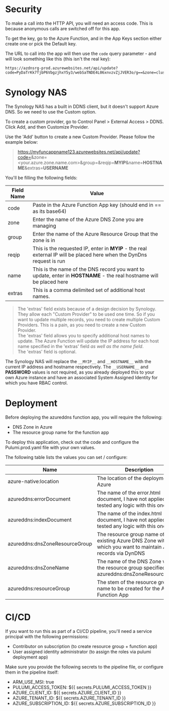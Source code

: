 # Security

To make a call into the HTTP API, you will need an access code.  This is because anonymous calls are 
switched off for this app. 

To get the key, go to the Azure Function, and in the App Keys section either create one or pick the Default
key.  

The URL to call into the app will then use the ``code`` query parameter - and will look something like this (this isn't the real key):

    https://azdnsrg-prod.azurewebsites.net/api/update?code=PyDaTrKk7fjbP6VbgzjhxY5y3/webSaTNDE4L06xnvzvZjJVER3o/g==&zone=cluster8.tech&group=developmentrg&reqip=__MYIP__

# Synology NAS

The Synology NAS has a built in DDNS client, but it doesn't support Azure DNS.  So we need to use the
Custom option.  

To create a custom provider, go to Control Panel > External Access > DDNS.  Click Add, and then Customize Provider.

Use the 'Add' button to create a new Custom Provider.  Please follow the example below:
> https://myfuncappname123.azurewebsites.net/api/update?code=<yourcodegoeshere>&zone=<your.azure.zone.name.com>&group=<azure resource group name>&reqip=__MYIP__&name=__HOSTNAME__&extras=__USERNAME__

You'll be filling the following fields: 

| Field Name | Value                                                                                                                 |
|------------|-----------------------------------------------------------------------------------------------------------------------|
| code       | Paste in the Azure Function App key (should end in == as its base64)                                                  |
| zone       | Enter the name of the Azure DNS Zone you are managing                                                                 |
| group      | Enter the name of the Azure Resource Group that the zone is in                                                        |
| reqip      | This is the requested IP, enter in __MYIP__ - the real external IP will be placed here when the DynDns request is run |
| name       | This is the name of the DNS record you want to update, enter in __HOSTNAME__ - the real hostname will be placed here  |
| extras     | This is a comma delimited set of additional host names.                                                               |

> The 'extras' field exists because of a design decision by Synology.  They allow each "Custom Provider" to be used one time.  So if you 
> want to update multiple records, you need to create multiple Custom Providers. This is a pain, as you need to create a new Custom Provider.  
> The 'extras' field allows you to specify additional host names to update.  The Azure Function will update the IP address for each host name specified in the 'extras' field _as well as the name field_.  
> The 'extras' field is optional. 

The Synology NAS will replace the ``__MYIP__`` and ``__HOSTNAME__`` with the current IP address and hostname 
respectively.  The ``__USERNAME__`` and __PASSWORD__ values is not required, as you already deployed this to your own Azure instance
and have an associated System Assigned Identity for which you have RBAC control.

# Deployment

Before deploying the azureddns function app, you will require the following:
 * DNS Zone in Azure
 * The resource group name for the function app
 
To deploy this application, check out the code and configure the Pulumi.prod.yaml file with your own values.  

The following table lists the values you can set / configure: 

| Name                           | Description                                                                                                   | Default           |
|--------------------------------|---------------------------------------------------------------------------------------------------------------|-------------------|
| azure-native:location          | The location of the deployment in Azure                                                                       | WestUS            |
| azureddns:errorDocument        | The name of the error.html document, I have not applied / tested any logic with this one                      | error.html        |
| azureddns:indexDocument        | The name of the index.html document, I have not applied / tested any logic with this one                      | index.html        |
| azureddns:dnsZoneResourceGroup | The resource group name of the existing Azure DNS Zone within which you want to maintain A records via DynDNS | effectiveflowrg   |
| azureddns:dnsZoneName          | The name of the DNS Zone within the resource group specified by azureddns:dnsZoneResourceGroup                | effectiveflow.com |
| azureddns:resourceGroup        | The stem of the resource group name to be created for the Azure Function App                                  | azdnsrg           |

# CI/CD

If you want to run this as part of a CI/CD pipeline, you'll need a service principal with the following permissions:
 * Contributor on subscription (to create resource group + function app)
 * User assigned identity administrator (to assign the roles via pulumi deployment app)

Make sure you provide the following secrets to the pipeline file, or configure them in the pipeline itself:

 * ARM_USE_MSI: true
 * PULUMI_ACCESS_TOKEN: ${{ secrets.PULUMI_ACCESS_TOKEN }}
 * AZURE_CLIENT_ID: ${{ secrets.AZURE_CLIENT_ID }}
 * AZURE_TENANT_ID: ${{ secrets.AZURE_TENANT_ID }}
 * AZURE_SUBSCRIPTION_ID: ${{ secrets.AZURE_SUBSCRIPTION_ID }}
